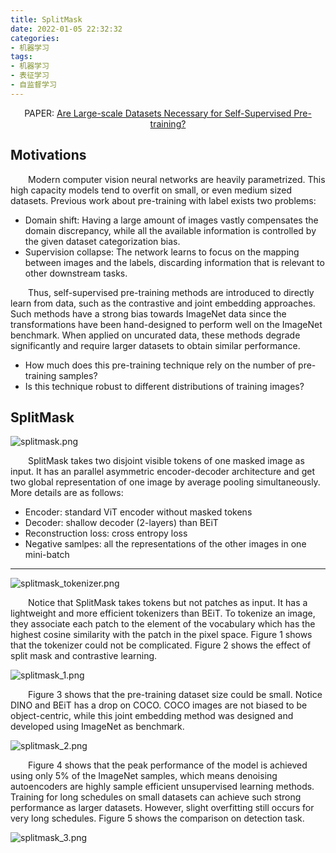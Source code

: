 ```yaml
---
title: SplitMask
date: 2022-01-05 22:32:32
categories:
- 机器学习
tags:
- 机器学习
- 表征学习
- 自监督学习
---
```


<center>PAPER: <a href="https://arxiv.org/abs/2112.10740">Are Large-scale Datasets Necessary for Self-Supervised Pre-training?
</a></center>

## Motivations
&emsp;&emsp;Modern computer vision neural networks are heavily parametrized. This high capacity models tend to overfit on small, or even medium sized datasets. Previous work about pre-training with label exists two problems:
* Domain shift: Having a large amount of images vastly compensates the domain discrepancy, while all the available information is controlled by the given dataset categorization bias.
* Supervision collapse: The network learns to focus on the mapping between images and the labels, discarding information that is relevant to other downstream tasks.

&emsp;&emsp;Thus, self-supervised pre-training methods are introduced to directly learn from data, such as the contrastive and joint embedding approaches. Such methods have a strong bias towards ImageNet data since the transformations have been hand-designed to perform well on the ImageNet benchmark. When applied on uncurated data, these methods degrade significantly and require larger datasets to obtain similar performance.
* How much does this pre-training technique rely on the number of pre-training samples?
* Is this technique robust to different distributions of training images?

## SplitMask

![splitmask.png](https://s2.loli.net/2022/01/05/kzfZaepihmRXNgO.png)

&emsp;&emsp;SplitMask takes two disjoint visible tokens of one masked image as input. It has an parallel asymmetric encoder-decoder architecture and get two global representation of one image by average pooling simultaneously. More details are as follows:
* Encoder: standard ViT encoder without masked tokens
* Decoder: shallow decoder (2-layers) than BEiT
* Reconstruction loss: cross entropy loss
* Negative samlpes: all the representations of the other images in one mini-batch

---

![splitmask_tokenizer.png](https://s2.loli.net/2022/01/05/EFrz3QM75pihoJ9.png)

&emsp;&emsp;Notice that SplitMask takes tokens but not patches as input. It has a lightweight and more efficient tokenizers than BEiT. To tokenize an image, they associate each patch to the element of the vocabulary which has the highest cosine similarity with the patch in the pixel space. Figure 1 shows that the tokenizer could not be complicated. Figure 2 shows the effect of split mask and contrastive learning.

![splitmask_1.png](https://s2.loli.net/2022/01/05/5xsiNBVIAbF82wW.png)

&emsp;&emsp;Figure 3 shows that the pre-training dataset size could be small. Notice DINO and BEiT has a drop on COCO. COCO images are not biased to be object-centric, while this joint embedding method was designed and developed using ImageNet as benchmark.

![splitmask_2.png](https://s2.loli.net/2022/01/05/jq6LASnzul7bKw2.png)

&emsp;&emsp;Figure 4 shows that the peak performance of the model is achieved using only 5% of the ImageNet samples, which means denoising autoencoders are highly sample efficient unsupervised learning methods. Training for long schedules on small datasets can achieve such strong performance as larger datasets. However, slight overfitting still occurs for very long schedules. Figure 5 shows the comparison on detection task.

![splitmask_3.png](https://s2.loli.net/2022/01/05/saFmHRU3TtXNKfi.png)
